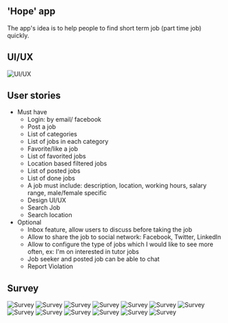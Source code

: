 ## 'Hope' app

The app's idea is to help people to find short term job (part time job) quickly.

## UI/UX

![UI/UX](ui.png)

## User stories

- Must have
  - Login: by email/ facebook
  - Post a job
  - List of categories
  - List of jobs in each category
  - Favorite/like a job
  - List of favorited jobs
  - Location based filtered jobs
  - List of posted jobs
  - List of done jobs
  - A job must include: description, location, working hours, salary range, male/female specific
  - Design UI/UX
  - Search Job
  - Search location
- Optional
  - Inbox feature, allow users to discuss before taking the job
  - Allow to share the job to social network: Facebook, Twitter, LinkedIn
  - Allow to configure the type of jobs which I would like to see more often, ex: I'm on interested in tutor jobs
  - Job seeker and posted job can be able to chat
  - Report Violation
  
## Survey 
![Survey](Survey/1.png)
![Survey](Survey/2.png)
![Survey](Survey/3.png)
![Survey](Survey/4.png)
![Survey](Survey/5.png)
![Survey](Survey/6.png)
![Survey](Survey/7.png)
![Survey](Survey/8.png)
![Survey](Survey/9.png)
![Survey](Survey/10.png)
![Survey](Survey/11.png)
![Survey](Survey/12.png)
![Survey](Survey/13.png)
